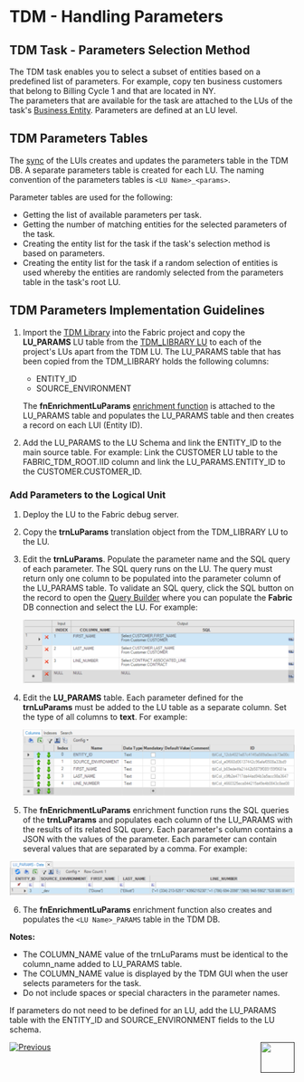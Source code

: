 # TDM - Handling Parameters 


## TDM Task - Parameters Selection Method

The TDM task enables you to select a subset of entities based on a predefined list of parameters. For example, copy ten business customers that belong to Billing Cycle 1 and that are located in NY.  
The parameters that are available for the task are attached to the LUs of the task's [Business Entity](/articles/TDM/tdm_overview/03_business_entity_overview.md). Parameters are defined at an LU level. 

## TDM Parameters Tables

The [sync](/articles/14_sync_LU_instance/01_sync_LUI_overview.md) of the LUIs creates and updates the parameters table in the TDM DB. A separate parameters table is created for each LU. The naming convention of the parameters tables is `<LU Name>_<params>`. 

Parameter tables are used for the following:

- Getting the list of available parameters per task.
- Getting the number of matching entities for the selected parameters of the task.
- Creating the entity list for the task if the task's selection method is based on parameters.
- Creating the entity list for the task if a random selection of entities is used whereby the entities are randomly selected from the parameters table in the task's root LU.  

## TDM Parameters Implementation Guidelines

1.  Import the [TDM Library](/articles/TDM/tdm_implementation/04_fabric_tdm_library.md) into the Fabric project and copy the **LU_PARAMS** LU table from the [TDM_LIBRARY LU](/articles/TDM/tdm_implementation/04_fabric_tdm_library.md#tdm_library-lu) to each of the project's LUs apart from the TDM LU. 
The LU_PARAMS table that has been copied from the TDM_LIBRARY holds the following columns:
    -  ENTITY_ID 
    -  SOURCE_ENVIRONMENT

    The **fnEnrichmentLuParams** [enrichment function](/articles/10_enrichment_function/01_enrichment_function_overview.md) is attached to the LU_PARAMS table and populates the LU_PARAMS table and then creates a record on each LUI (Entity ID). 

2. Add the LU_PARAMS to the LU Schema and link the ENTITY_ID to the main source table. For example: Link the CUSTOMER LU table to the FABRIC_TDM_ROOT.IID column and link the LU_PARAMS.ENTITY_ID to the CUSTOMER.CUSTOMER_ID.

  ### Add Parameters to the Logical Unit

1. Deploy the LU to the Fabric debug server.

2. Copy the **trnLuParams** translation object from the TDM_LIBRARY LU to the LU. 

3. Edit the **trnLuParams**. Populate  the parameter name and the SQL query of each parameter. The SQL query runs on the LU. The query must return only one column to be populated into the parameter column of the LU_PARAMS table. To validate an SQL query, click the SQL button on the record to open the [Query Builder](/articles/11_query_builder/02_query_builder_window.md) where you can populate the **Fabric** DB connection and select the LU. For example:

    ![trnLuParams](images/trnLuParams_example.png)

4. Edit the **LU_PARAMS** table. Each parameter defined for the **trnLuParams** must be added to the LU table as a separate column. Set the type of all columns to **text**. For example:

    ![Lu_Params](images/lu_params_example.png)

5. The **fnEnrichmentLuParams** enrichment function runs the SQL queries of the **trnLuParams** and populates each column of the LU_PARAMS with the results of its related SQL query. Each parameter's column contains a JSON with the values of the parameter. Each parameter can contain several values that are separated by a comma. For example:

  ![lu params](images/populated_lu_params_example.png)
  
 6. The **fnEnrichmentLuParams** enrichment function also creates and populates the `<LU Name>_PARAMS` table in the TDM DB.

**Notes:**

- The COLUMN_NAME value of the trnLuParams must be identical to the column_name added to LU_PARAMS table.
- The COLUMN_NAME value is displayed by the TDM GUI when the user selects parameters for the task.
- Do not include spaces or special characters in the parameter names.
  

If parameters do not need to be defined for an LU, add the LU_PARAMS table with the ENTITY_ID and SOURCE_ENVIRONMENT fields to the LU schema.



[![Previous](/articles/images/Previous.png)](06_tdm_implementation_support_hierarchy.md)[<img align="right" width="60" height="54" src="/articles/images/Next.png">]()
